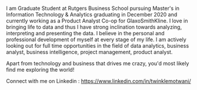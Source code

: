 ### 
<!--
**twinklemotwani/twinklemotwani** is a ✨ _special_ ✨ repository because its `README.md` (this file) appears on your GitHub profile.

Here are some ideas to get you started:

- 🔭 I’m currently working on ...
- 🌱 I’m currently learning ...
- 👯 I’m looking to collaborate on ...
- 🤔 I’m looking for help with ...
- 💬 Ask me about ...
- 📫 How to reach me: ...
- 😄 Pronouns: ...
- ⚡ Fun fact: ...
-->
I am Graduate Student at Rutgers Business School pursuing Master's in Information Technology & Analytics graduating in December 2020 and currently working as a Product Analyst Co-op for GlaxoSmithKline. I love in bringing life to data and thus I have strong inclination towards analyzing, interpreting and presenting the data. I believe in the personal and professional development of myself at every stage of my life.
I am actively looking out for full time opportunities in the field of data analytics, business analyst, business intelligence, project management, product analyst.

Apart from technology and business that drives me crazy, you'd most likely find me exploring the world! 

Connect with me on Linkedin : https://www.linkedin.com/in/twinklemotwani/
